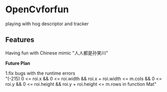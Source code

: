 # OpenCvforfun
playing with hog descriptor and tracker 


## Features ##

Having fun with Chinese mimic "人人都是孙笑川"


**Future Plan**

1.fix bugs with the runtime errors   
"(-215) 0 <= roi.x && 0 <= roi.width && roi.x + roi.width <= m.cols && 0 <= roi.y && 0 <= roi.height && roi.y + roi.height <= m.rows in function Mat"


